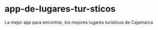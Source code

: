 # app-de-lugares-tur-sticos
La mejor app para encontrar, los mejores lugares turísticos de Cajamarca
